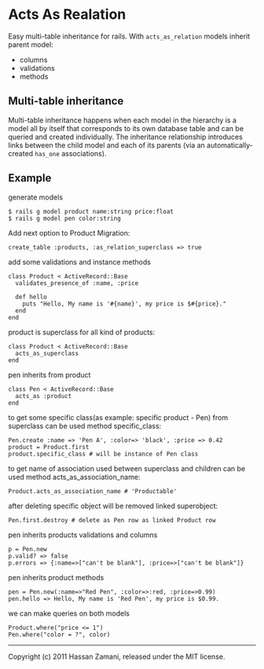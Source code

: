 Acts As Realation
=================

Easy multi-table inheritance for rails.
With `acts_as_relation` models inherit parent model:

 * columns
 * validations
 * methods

Multi-table inheritance
-----------------------

Multi-table inheritance happens when each model in the hierarchy is a model all by itself
that corresponds to its own database table and can be queried and created individually.
The inheritance relationship introduces links between the child model and each of its
parents (via an automatically-created `has_one` associations).

Example
-------

generate models

    $ rails g model product name:string price:float
    $ rails g model pen color:string

Add next option to Product Migration:

    create_table :products, :as_relation_superclass => true

add some validations and instance methods

    class Product < ActiveRecord::Base
      validates_presence_of :name, :price

      def hello
        puts "Hello, My name is '#{name}', my price is $#{price}."
      end
    end

product is superclass for all kind of products:

    class Product < ActiveRecord::Base
      acts_as_superclass
    end

pen inherits from product

    class Pen < ActiveRecord::Base
      acts_as :product
    end

to get some specific class(as example: specific product - Pen) from superclass can be used method specific_class:

    Pen.create :name => 'Pen A', :color=> 'black', :price => 0.42
    product = Product.first
    product.specific_class # will be instance of Pen class

to get name of association used between superclass and children can be used method acts_as_association_name:

    Product.acts_as_association_name # 'Productable'

after deleting specific object will be removed linked superobject:

    Pen.first.destroy # delete as Pen row as linked Product row

pen inherits products validations and columns

    p = Pen.new
    p.valid? => false
    p.errors => {:name=>["can't be blank"], :price=>["can't be blank"]}

pen inherits product methods

    pen = Pen.new(:name=>"Red Pen", :color=>:red, :price=>0.99)
    pen.hello => Hello, My name is 'Red Pen', my price is $0.99.

we can make queries on both models

    Product.where("price <= 1")
    Pen.where("color = ?", color)

---

Copyright (c) 2011 Hassan Zamani, released under the MIT license.
